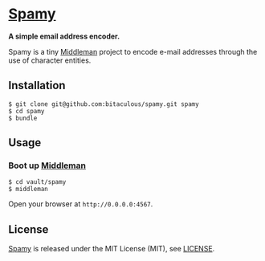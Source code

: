 [Spamy](https://github.com/bitaculous/spamy "A simple email address encoder.")
==============================================================================

**A simple email address encoder.**

Spamy is a tiny [Middleman](http://middlemanapp.com "Middleman: Hand-crafted frontend development") project to encode
e-mail addresses through the use of character entities.

Installation
------------

    $ git clone git@github.com:bitaculous/spamy.git spamy
    $ cd spamy
    $ bundle

Usage
-----

### Boot up [Middleman](http://middlemanapp.com "Middleman: Hand-crafted frontend development")

```
$ cd vault/spamy
$ middleman
```

Open your browser at `http://0.0.0.0:4567`.

License
-------

[Spamy](https://github.com/bitaculous/spamy "A simple email address encoder.") is released under the MIT License (MIT),
see [LICENSE](https://raw.githubusercontent.com/bitaculous/spamy/master/LICENSE "License").